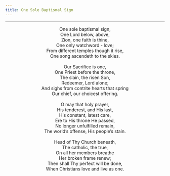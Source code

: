 ```yaml
---
title: One Sole Baptismal Sign
---
```


---
<center>
One sole baptismal sign,<br/>
One Lord below, above,<br/>
Zion, one faith is thine,<br/>
One only watchword - love;<br/>
From different temples though it rise,<br/>
One song ascendeth to the skies.<br/>
<br/>
Our Sacrifice is one,<br/>
One Priest before the throne,<br/>
The slain, the risen Son,<br/>
Redeemer, Lord alone;<br/>
And sighs from contrite hearts that spring<br/>
Our chief, our choicest offering.<br/>
<br/>
O may that holy prayer,<br/>
His tenderest, and His last,<br/>
His constant, latest care,<br/>
Ere to His throne He passed,<br/>
No longer unfulfilled remain,<br/>
The world’s offense, His people’s stain.<br/>
<br/>
Head of Thy Church beneath,<br/>
The catholic, the true,<br/>
On all her members breathe<br/>
Her broken frame renew;<br/>
Then shall Thy perfect will be done,<br/>
When Christians love and live as one.
</center>